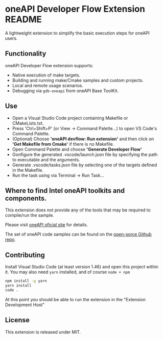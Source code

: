 # oneAPI Developer Flow Extension README

A lightweight extension to simplify the basic execution steps for oneAPI users.

## Functionality

oneAPI Developer Flow extension supports:
* Native execution of make targets.
* Building and running make/Cmake samples and custom projects.
* Local and remote usage scenarios.
* Debugging via `gdb-oneapi` from oneAPI Base ToolKit.

## Use

* Open a Visual Studio Code project containing Makefile or CMakeLists.txt.
* Press 'Ctrl+Shift+P' (or View -> Command Palette…) to open VS Code's Command Palette.
* (Optional) Choose **'oneAPI devflow: Run extension'** and then click on **'Get Makefile from Cmake'** if there is no Makefile.
* Open Command Palette and choose **'Generate Developer Flow'**
* Gonfigure the generated .vscode/launch.json file by specifying the path to executable and the arguments.
* Generate .vscode/tasks.json file by selecting one of the targets defined in the Makefile.
* Run the task using via Terminal -> Run Task…

## Where to find Intel oneAPI toolkits and components.

This extension does not provide any of the tools that may be required to compile/run the sample.

Please visit [oneAPI oficial site](https://software.intel.com/en-us/oneapi) for details.

The set of oneAPI code samples can be found on the [open-sorce Github repo](https://github.com/oneapi-src/oneAPI-samples).

## Contributing 
Install Visual Studio Code (at least version 1.46) and open this project within it.
You may also need `yarn` installed, and of course `node + npm`

```bash
npm install -g yarn
yarn install
code .
```

At this point you should be able to run the extension in the "Extension Development Host"

## License
This extension is released under MIT.

